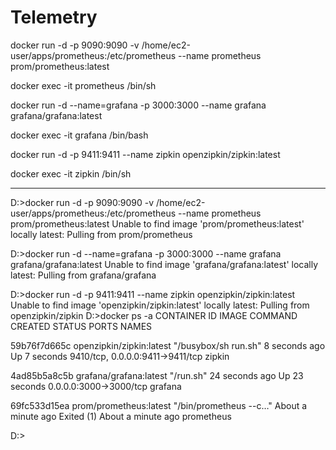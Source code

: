 # Telemetry 

docker run -d -p 9090:9090 -v /home/ec2-user/apps/prometheus:/etc/prometheus --name prometheus prom/prometheus:latest

docker exec -it prometheus /bin/sh


docker run -d --name=grafana -p 3000:3000 --name grafana grafana/grafana:latest

docker exec -it grafana /bin/bash

docker run -d -p 9411:9411 --name zipkin openzipkin/zipkin:latest

docker exec -it zipkin /bin/sh

---

D:\>docker run -d -p 9090:9090 -v /home/ec2-user/apps/prometheus:/etc/prometheus --name prometheus prom/prometheus:latest
Unable to find image 'prom/prometheus:latest' locally
latest: Pulling from prom/prometheus


D:\>docker run -d --name=grafana -p 3000:3000 --name grafana grafana/grafana:latest
Unable to find image 'grafana/grafana:latest' locally
latest: Pulling from grafana/grafana

D:\>docker run -d -p 9411:9411 --name zipkin openzipkin/zipkin:latest
Unable to find image 'openzipkin/zipkin:latest' locally
latest: Pulling from openzipkin/zipkin
D:\>docker ps -a
CONTAINER ID        IMAGE                      COMMAND                  CREATED              STATUS                          PORTS                              NAMES

59b76f7d665c        openzipkin/zipkin:latest   "/busybox/sh run.sh"     8 seconds ago        Up 7 seconds                    9410/tcp, 0.0.0.0:9411->9411/tcp   zipkin

4ad85b5a8c5b        grafana/grafana:latest     "/run.sh"                24 seconds ago       Up 23 seconds                   0.0.0.0:3000->3000/tcp             grafana

69fc533d15ea        prom/prometheus:latest     "/bin/prometheus --c…"   About a minute ago   Exited (1) About a minute ago                                      prometheus

D:\>


